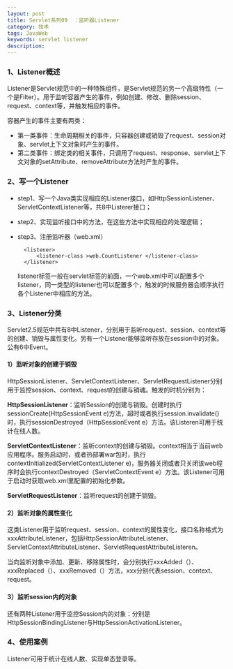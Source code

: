 ```yaml
---
layout: post
title: Servlet系列09	：监听器Listener
category: 技术
tags: JavaWeb
keywords: servlet listener
description:
---
```


### 1、Listener概述
Listener是Servlet规范中的一种特殊组件，是Servlet规范的另一个高级特性（一个是Filter）。用于监听容器产生的事件，例如创建、修改、删除session、request、context等，并触发相应的事件。

容器产生的事件主要有两类：

* 第一类事件：生命周期相关的事件，只容器创建或销毁了request、session对象、servlet上下文对象时产生的事件。
* 第二类事件：绑定类的相关事件，只调用了request、response、servlet上下文对象的setAttribute、removeAttribute方法时产生的事件。

### 2、写一个Listener

* step1、写一个Java类实现相应的Listener接口，如HttpSessionListener、ServletContextListener等，共8中Listerer接口；

* step2、实现监听接口中的方法，在这些方法中实现相应的处理逻辑；

* step3、注册监听器（web.xml）

		<listener>
			<listener-class >web.CountListener </listener-class>
		</listener>

	listener标签一般在servlet标签的前面，一个web.xml中可以配置多个listener，同一类型的listener也可以配置多个，触发的时候服务器会顺序执行各个Listener中相应的方法。

### 3、Listener分类

Servlet2.5规范中共有8中Listener，分别用于监听request、session、context等的创建、销毁与属性变化。另有一个Listener能够监听存放在session中的对象。公有6中Event。

#### 1）监听对象的创建于销毁

HttpSessionListener、ServletContextListener、ServletRequestListener分别用于监控session、context、request的创建与销魂。触发的时机分别为：

**HttpSessionListener**：监听Session的创建与销毁。创建时执行sessionCreate(HttpSessionEvent e)方法，超时或者执行session.invalidate()时，执行sessionDestroyed（HttpSessionEvent e）方法。该Listeren可用于统计在线人数。

**ServletContextListener**：监听context的创建与销毁。context相当于当前web应用程序。服务启动时，或者热部署war包时，执行contextInitialized(ServletContextListener e)，服务器关闭或者只关闭该web程序时会执行contextDestroyed（ServletContextEvent e）方法。该Listener可用于启动时获取web.xml里配置的初始化参数。

**ServletRequestListener**：监听request的创建于销毁。　　

#### 2）监听对象的属性变化

这类Listener用于监听request、session、context的属性变化，接口名称格式为xxxAttributeListener，包括HttpSessionAttributeListener、ServletContextAttributeListener、ServletRequestAttributeListeren。

当向监听对象中添加、更新、移除属性时，会分别执行xxxAdded（）、xxxReplaced（）、xxxRemoved（）方法，xxx分别代表session、context、request。

#### 3）监听session内的对象

还有两种Listener用于监控Session内的对象：分别是HttpSessionBindingListener与HttpSessionActivationListener。


### 4、使用案例

Listener可用于统计在线人数、实现单态登录等。
